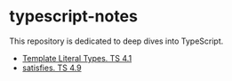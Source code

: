 # typescript-notes
This repository is dedicated to deep dives into TypeScript.

- [Template Literal Types. TS 4.1](https://github.com/hamelln/typescript-notes/blob/main/template-literal.md)
- [satisfies. TS 4.9](https://github.com/hamelln/typescript-notes/blob/main/satisfies.md)

